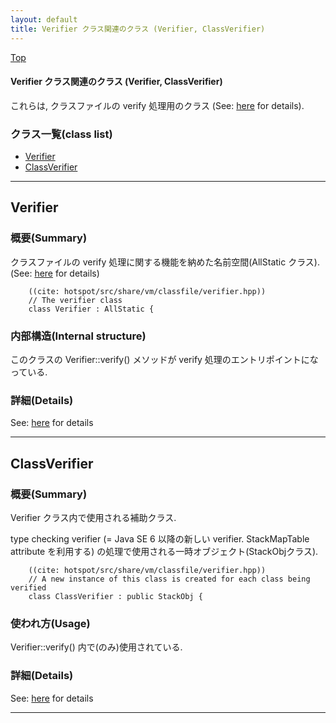 ```yaml
---
layout: default
title: Verifier クラス関連のクラス (Verifier, ClassVerifier)
---
```

[Top](../index.html)

#### Verifier クラス関連のクラス (Verifier, ClassVerifier)

これらは, クラスファイルの verify 処理用のクラス (See: [here](no7882amm.html) for details).


### クラス一覧(class list)

  * [Verifier](#noBQgrounT)
  * [ClassVerifier](#nouz0dFUPJ)


---
## <a name="noBQgrounT" id="noBQgrounT">Verifier</a>

### 概要(Summary)
クラスファイルの verify 処理に関する機能を納めた名前空間(AllStatic クラス). (See: [here](no7882amm.html) for details)


```
    ((cite: hotspot/src/share/vm/classfile/verifier.hpp))
    // The verifier class
    class Verifier : AllStatic {
```

### 内部構造(Internal structure)
このクラスの Verifier::verify() メソッドが verify 処理のエントリポイントになっている.




### 詳細(Details)
See: [here](../doxygen/classVerifier.html) for details

---
## <a name="nouz0dFUPJ" id="nouz0dFUPJ">ClassVerifier</a>

### 概要(Summary)
Verifier クラス内で使用される補助クラス.

type checking verifier (= Java SE 6 以降の新しい verifier. StackMapTable attribute を利用する) 
の処理で使用される一時オブジェクト(StackObjクラス).


```
    ((cite: hotspot/src/share/vm/classfile/verifier.hpp))
    // A new instance of this class is created for each class being verified
    class ClassVerifier : public StackObj {
```

### 使われ方(Usage)
Verifier::verify() 内で(のみ)使用されている.




### 詳細(Details)
See: [here](../doxygen/classClassVerifier.html) for details

---
